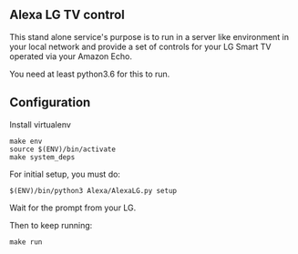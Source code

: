 ## Alexa LG TV control

This stand alone service's purpose is to run in a server like environment in your local network and provide a set of controls for your LG Smart TV operated via your Amazon Echo.

You need at least python3.6 for this to run.

## Configuration

Install virtualenv

```
make env
source $(ENV)/bin/activate
make system_deps
```

For initial setup, you must do:
```
$(ENV)/bin/python3 Alexa/AlexaLG.py setup
```
Wait for the prompt from your LG.

Then to keep running:
```
make run
```
